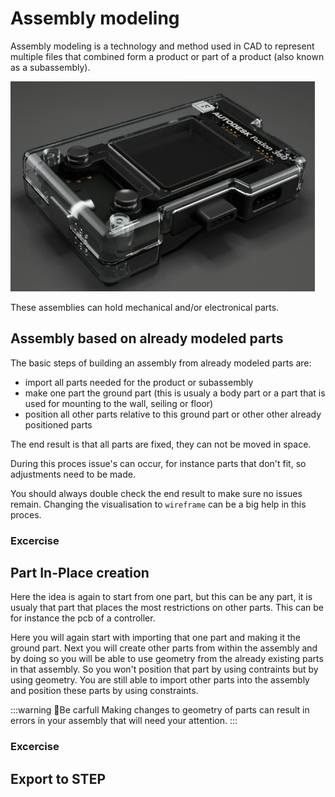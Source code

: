 # Assembly modeling

Assembly modeling is a technology and method used in CAD to represent multiple files that combined form a product or part of a product (also known as a subassembly).

![IMAGE](./images/afbeelding1.png)

These assemblies can hold mechanical and/or electronical parts.

## Assembly based on already modeled parts

The basic steps of building an assembly from already modeled parts are:
* import all parts needed for the product or subassembly
* make one part the ground part (this is usualy a body part or a part that is used for mounting to the wall, seiling or floor)
* position all other parts relative to this ground part or other other already positioned parts

The end result is that all parts are fixed, they can not be moved in space.

During this proces issue's can occur, for instance parts that don't fit, so adjustments need to be made.

You should always double check the end result to make sure no issues remain. Changing the visualisation to `wireframe` can be a big help in this proces.

### Excercise

<!-- TODO: enkele onderdelen tekenen en een electronica print om die dan te gebruiken in een assembly -->

## Part In-Place creation

Here the idea is again to start from one part, but this can be any part, it is usualy that part that places the most restrictions on other parts. This can be for instance the pcb of a controller.

Here you will again start with importing that one part and making it the ground part.
Next you will create other parts from within the assembly and by doing so you will be able to use geometry from the already existing parts in that assembly. So you won't position that part by using contraints but by using geometry.
You are still able to import other parts into the assembly and position these parts by using constraints.

:::warning 👀Be carfull
Making changes to geometry of parts can result in errors in your assembly that will need your attention.
:::

### Excercise

<!-- TODO: een microcontroller importeren van grabcad dan die gebruiken in een assembly en hiervoor een onderste van een case maken -->

## Export to STEP


